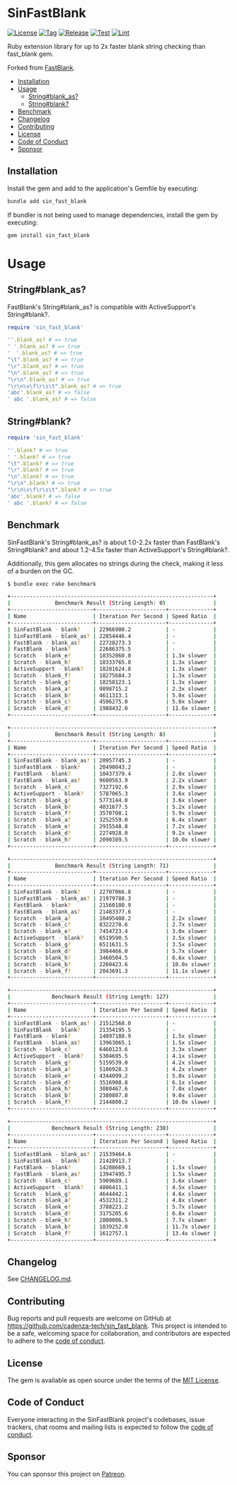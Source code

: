 # SinFastBlank

[![License](https://img.shields.io/github/license/cadenza-tech/sin_fast_blank?label=License&labelColor=343B42&color=blue)](https://github.com/cadenza-tech/sin_fast_blank/blob/main/LICENSE.txt) [![Tag](https://img.shields.io/github/tag/cadenza-tech/sin_fast_blank?label=Tag&logo=github&labelColor=343B42&color=2EBC4F)](https://github.com/cadenza-tech/sin_fast_blank/blob/main/CHANGELOG.md) [![Release](https://github.com/cadenza-tech/sin_fast_blank/actions/workflows/release.yml/badge.svg)](https://github.com/cadenza-tech/sin_fast_blank/actions?query=workflow%3Arelease) [![Test](https://github.com/cadenza-tech/sin_fast_blank/actions/workflows/test.yml/badge.svg)](https://github.com/cadenza-tech/sin_fast_blank/actions?query=workflow%3Atest) [![Lint](https://github.com/cadenza-tech/sin_fast_blank/actions/workflows/lint.yml/badge.svg)](https://github.com/cadenza-tech/sin_fast_blank/actions?query=workflow%3Alint)

Ruby extension library for up to 2x faster blank string checking than fast_blank gem.

Forked from [FastBlank](https://github.com/SamSaffron/fast_blank).

- [Installation](#installation)
- [Usage](#usage)
  - [String#blank\_as?](#stringblank_as)
  - [String#blank?](#stringblank)
- [Benchmark](#benchmark)
- [Changelog](#changelog)
- [Contributing](#contributing)
- [License](#license)
- [Code of Conduct](#code-of-conduct)
- [Sponsor](#sponsor)

## Installation

Install the gem and add to the application's Gemfile by executing:

```bash
bundle add sin_fast_blank
```

If bundler is not being used to manage dependencies, install the gem by executing:

```bash
gem install sin_fast_blank
```

# Usage

## String#blank_as?

FastBlank's String#blank_as? is compatible with ActiveSupport's String#blank?.

```ruby
require 'sin_fast_blank'

''.blank_as? # => true
' '.blank_as? # => true
'　'.blank_as? # => true
"\t".blank_as? # => true
"\r".blank_as? # => true
"\n".blank_as? # => true
"\r\n".blank_as? # => true
"\r\n\v\f\r\s\t".blank_as? # => true
'abc'.blank_as? # => false
' abc '.blank_as? # => false
```

## String#blank?

```ruby
require 'sin_fast_blank'

''.blank? # => true
' '.blank? # => true
"\t".blank? # => true
"\r".blank? # => true
"\n".blank? # => true
"\r\n".blank? # => true
"\r\n\v\f\r\s\t".blank? # => true
'abc'.blank? # => false
' abc '.blank? # => false
```

## Benchmark

SinFastBlank's String#blank_as? is about 1.0-2.2x faster than FastBlank's String#blank? and about 1.2-4.5x faster than ActiveSupport's String#blank?.

Additionally, this gem allocates no strings during the check, making it less of a burden on the GC.

```bash
$ bundle exec rake benchmark

+----------------------------------------------------------------+
|              Benchmark Result (String Length: 0)               |
+--------------------------+----------------------+--------------+
| Name                     | Iteration Per Second | Speed Ratio  |
+--------------------------+----------------------+--------------+
| SinFastBlank - blank?    | 22966900.2           | -            |
| SinFastBlank - blank_as? | 22854446.4           | -            |
| FastBlank - blank_as?    | 22728273.3           | -            |
| FastBlank - blank?       | 22686375.5           | -            |
| Scratch - blank_e?       | 18352060.0           | 1.3x slower  |
| Scratch - blank_h?       | 18333765.0           | 1.3x slower  |
| ActiveSupport - blank?   | 18281624.8           | 1.3x slower  |
| Scratch - blank_f?       | 18275684.3           | 1.3x slower  |
| Scratch - blank_g?       | 18258123.1           | 1.3x slower  |
| Scratch - blank_a?       | 9898715.2            | 2.3x slower  |
| Scratch - blank_b?       | 4611313.1            | 5.0x slower  |
| Scratch - blank_c?       | 4596275.0            | 5.0x slower  |
| Scratch - blank_d?       | 1988432.0            | 11.6x slower |
+--------------------------+----------------------+--------------+

+----------------------------------------------------------------+
|              Benchmark Result (String Length: 8)               |
+--------------------------+----------------------+--------------+
| Name                     | Iteration Per Second | Speed Ratio  |
+--------------------------+----------------------+--------------+
| SinFastBlank - blank_as? | 20957745.3           | -            |
| SinFastBlank - blank?    | 20490043.2           | -            |
| FastBlank - blank?       | 10437379.4           | 2.0x slower  |
| FastBlank - blank_as?    | 9600563.9            | 2.2x slower  |
| Scratch - blank_c?       | 7327192.6            | 2.9x slower  |
| ActiveSupport - blank?   | 5787065.3            | 3.6x slower  |
| Scratch - blank_g?       | 5773144.0            | 3.6x slower  |
| Scratch - blank_b?       | 4031677.5            | 5.2x slower  |
| Scratch - blank_f?       | 3570708.1            | 5.9x slower  |
| Scratch - blank_a?       | 3252559.0            | 6.4x slower  |
| Scratch - blank_e?       | 2915548.8            | 7.2x slower  |
| Scratch - blank_d?       | 2274928.0            | 9.2x slower  |
| Scratch - blank_h?       | 2090389.5            | 10.0x slower |
+--------------------------+----------------------+--------------+

+----------------------------------------------------------------+
|              Benchmark Result (String Length: 71)              |
+--------------------------+----------------------+--------------+
| Name                     | Iteration Per Second | Speed Ratio  |
+--------------------------+----------------------+--------------+
| SinFastBlank - blank?    | 22707066.8           | -            |
| SinFastBlank - blank_as? | 21979788.3           | -            |
| FastBlank - blank?       | 21560180.9           | -            |
| FastBlank - blank_as?    | 21483377.6           | -            |
| Scratch - blank_a?       | 10495408.2           | 2.2x slower  |
| Scratch - blank_c?       | 8322278.6            | 2.7x slower  |
| Scratch - blank_e?       | 7454723.4            | 3.0x slower  |
| ActiveSupport - blank?   | 6519590.5            | 3.5x slower  |
| Scratch - blank_g?       | 6511631.5            | 3.5x slower  |
| Scratch - blank_d?       | 3984466.0            | 5.7x slower  |
| Scratch - blank_h?       | 3460504.5            | 6.6x slower  |
| Scratch - blank_b?       | 2260423.6            | 10.0x slower |
| Scratch - blank_f?       | 2043691.3            | 11.1x slower |
+--------------------------+----------------------+--------------+

+----------------------------------------------------------------+
|             Benchmark Result (String Length: 127)              |
+--------------------------+----------------------+--------------+
| Name                     | Iteration Per Second | Speed Ratio  |
+--------------------------+----------------------+--------------+
| SinFastBlank - blank_as? | 21512568.0           | -            |
| SinFastBlank - blank?    | 21354195.5           | -            |
| FastBlank - blank?       | 14097188.9           | 1.5x slower  |
| FastBlank - blank_as?    | 13963065.1           | 1.5x slower  |
| Scratch - blank_c?       | 6460123.6            | 3.3x slower  |
| ActiveSupport - blank?   | 5304695.5            | 4.1x slower  |
| Scratch - blank_g?       | 5159539.0            | 4.2x slower  |
| Scratch - blank_a?       | 5106928.3            | 4.2x slower  |
| Scratch - blank_e?       | 4344099.2            | 5.0x slower  |
| Scratch - blank_d?       | 3516908.8            | 6.1x slower  |
| Scratch - blank_h?       | 3080467.6            | 7.0x slower  |
| Scratch - blank_b?       | 2380807.8            | 9.0x slower  |
| Scratch - blank_f?       | 2144800.2            | 10.0x slower |
+--------------------------+----------------------+--------------+

+----------------------------------------------------------------+
|             Benchmark Result (String Length: 238)              |
+--------------------------+----------------------+--------------+
| Name                     | Iteration Per Second | Speed Ratio  |
+--------------------------+----------------------+--------------+
| SinFastBlank - blank_as? | 21539464.6           | -            |
| SinFastBlank - blank?    | 21428913.7           | -            |
| FastBlank - blank?       | 14208669.1           | 1.5x slower  |
| FastBlank - blank_as?    | 13947495.7           | 1.5x slower  |
| Scratch - blank_c?       | 5909689.1            | 3.6x slower  |
| ActiveSupport - blank?   | 4806411.1            | 4.5x slower  |
| Scratch - blank_g?       | 4644442.1            | 4.6x slower  |
| Scratch - blank_a?       | 4532311.2            | 4.8x slower  |
| Scratch - blank_e?       | 3788223.2            | 5.7x slower  |
| Scratch - blank_d?       | 3175205.6            | 6.8x slower  |
| Scratch - blank_h?       | 2800006.5            | 7.7x slower  |
| Scratch - blank_b?       | 1839252.0            | 11.7x slower |
| Scratch - blank_f?       | 1612757.1            | 13.4x slower |
+--------------------------+----------------------+--------------+
```

## Changelog

See [CHANGELOG.md](https://github.com/cadenza-tech/sin_fast_blank/blob/main/CHANGELOG.md).

## Contributing

Bug reports and pull requests are welcome on GitHub at https://github.com/cadenza-tech/sin_fast_blank. This project is intended to be a safe, welcoming space for collaboration, and contributors are expected to adhere to the [code of conduct](https://github.com/cadenza-tech/sin_fast_blank/blob/main/CODE_OF_CONDUCT.md).

## License

The gem is available as open source under the terms of the [MIT License](https://github.com/cadenza-tech/sin_fast_blank/blob/main/LICENSE.txt).

## Code of Conduct

Everyone interacting in the SinFastBlank project's codebases, issue trackers, chat rooms and mailing lists is expected to follow the [code of conduct](https://github.com/cadenza-tech/sin_fast_blank/blob/main/CODE_OF_CONDUCT.md).

## Sponsor

You can sponsor this project on [Patreon](https://patreon.com/CadenzaTech).
